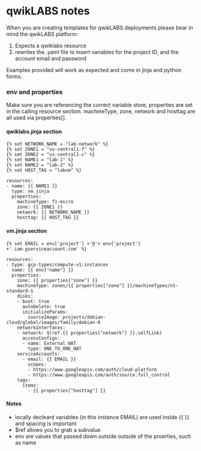 # qwikLABS notes


When you are creating templates for qwikLABS deployments please bear in mind the qwikLABS platform:
1. Expects a qwiklabs resource
2. rewrites the .yaml file to insert variables for the project ID, and the account email and password

Examples provided will work as expected and come in jinja and python forms.

### env and properties

Make sure you are referencing the correct variable store, properties are set in the calling resource section.  machineType, zone, network and hosttag are all used via properties\[\].

#### qwiklabs.jinja section
``` 
{% set NETWORK_NAME = "lab-network" %}
{% set ZONE1 = "us-central1-f" %}
{% set ZONE2 = "us-central1-c" %}
{% set NAME1 = "lab-1" %}
{% set NAME2 = "lab-2" %}
{% set HOST_TAG = "labvm" %}

resources:
- name: {{ NAME1 }}
  type: vm.jinja
  properties:
    machineType: f1-micro
    zone: {{ ZONE1 }}
    network: {{ NETWORK_NAME }}
    hosttag: {{ HOST_TAG }}
```

#### vm.jinja section

```
{% set EMAIL = env['project'] +'@'+ env['project'] +'.iam.gserviceaccount.com' %}

resources:
- type: gcp-types/compute-v1:instances
  name: {{ env["name"] }}
  properties:
    zone: {{ properties["zone"] }}
    machineType: zones/{{ properties["zone"] }}/machineTypes/n1-standard-1
    disks:
    - boot: true
      autoDelete: true
      initializeParams:
        sourceImage: projects/debian-cloud/global/images/family/debian-9
    networkInterfaces:
    - network: $(ref.{{ properties["network"] }}.selfLink)
      accessConfigs:
      - name: External NAT
        type: ONE_TO_ONE_NAT
    serviceAccounts:
      - email: {{ EMAIL }}
        scopes:
        - https://www.googleapis.com/auth/cloud-platform
        - https://www.googleapis.com/auth/source.full_control
    tags:
      items:
        - {{ properties["hosttag"] }}
```

#### Notes 
 - locally decleard variables (in this instance EMAIL) are used inside {{ }} and spacing is important
 - $ref allows you to grab a subvalue
 - env are values that passed down outside outside of the proerties, such as name
